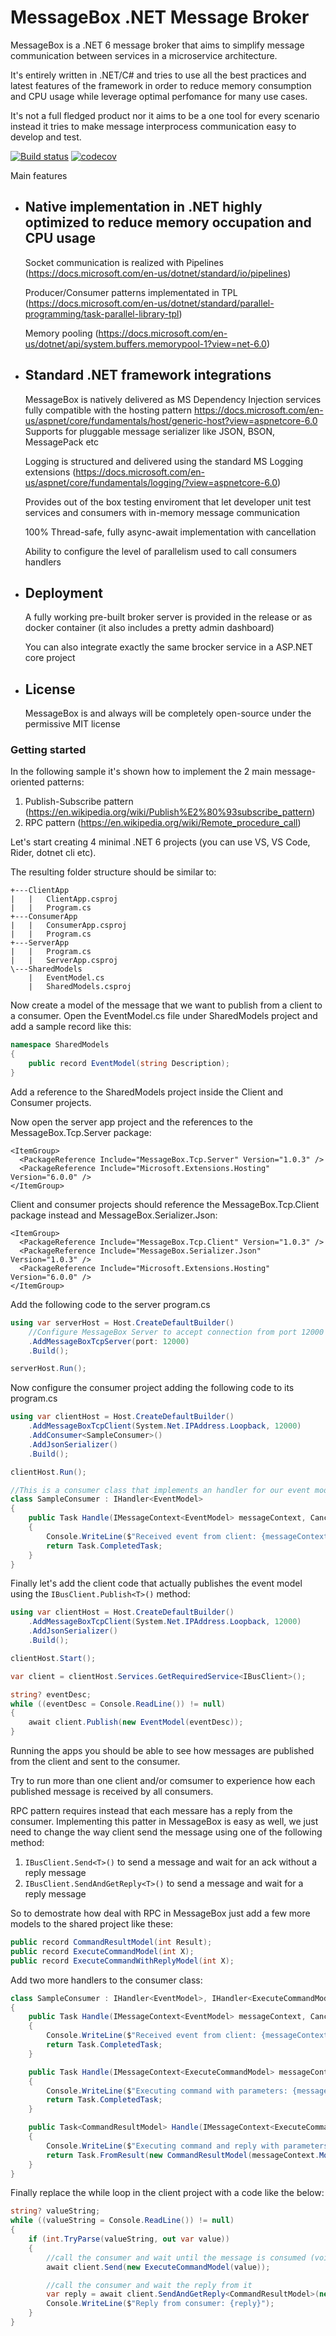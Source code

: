 # MessageBox .NET Message Broker
MessageBox is a .NET 6 message broker that aims to simplify message communication between services in a microservice architecture. 

It's entirely written in .NET/C# and tries to use all the best practices and latest features of the framework in order to reduce memory consumption and CPU usage while leverage optimal perfomance for many use cases. 

It's not a full fledged product nor it aims to be a one tool for every scenario instead it tries to make message interprocess communication easy to develop and test.

[![Build status](https://ci.appveyor.com/api/projects/status/dkyae4p5jagnu3k4?svg=true)](https://ci.appveyor.com/project/adospace/message-box)
[![codecov](https://codecov.io/gh/adospace/message-box/branch/main/graph/badge.svg?token=3M6R96NL54)](https://codecov.io/gh/adospace/message-box)

Main features
- ## Native implementation in .NET highly optimized to reduce memory occupation and CPU usage
  Socket communication is realized with Pipelines (https://docs.microsoft.com/en-us/dotnet/standard/io/pipelines)
  
  Producer/Consumer patterns implementated in TPL (https://docs.microsoft.com/en-us/dotnet/standard/parallel-programming/task-parallel-library-tpl)
  
  Memory pooling (https://docs.microsoft.com/en-us/dotnet/api/system.buffers.memorypool-1?view=net-6.0)
  
- ## Standard .NET framework integrations
  MessageBox is natively delivered as MS Dependency Injection services fully compatible with the hosting pattern https://docs.microsoft.com/en-us/aspnet/core/fundamentals/host/generic-host?view=aspnetcore-6.0
  Supports for pluggable message serializer like JSON, BSON, MessagePack etc
  
  Logging is structured and delivered using the standard MS Logging extensions (https://docs.microsoft.com/en-us/aspnet/core/fundamentals/logging/?view=aspnetcore-6.0)
  
  Provides out of the box testing enviroment that let developer unit test services and consumers with in-memory message communication
  
  100% Thread-safe, fully async-await implementation with cancellation
  
  Ability to configure the level of parallelism used to call consumers handlers

- ## Deployment
  A fully working pre-built broker server is provided in the release or as docker container (it also includes a pretty admin dashboard)
  
  You can also integrate exactly the same brocker service in a ASP.NET core project
  
- ## License
  MessageBox is and always will be completely open-source under the permissive MIT license
  

### Getting started
In the following sample it's shown how to implement the 2 main message-oriented patterns:

1. Publish-Subscribe pattern (https://en.wikipedia.org/wiki/Publish%E2%80%93subscribe_pattern)
2. RPC pattern (https://en.wikipedia.org/wiki/Remote_procedure_call)

Let's start creating 4 minimal .NET 6 projects (you can use VS, VS Code, Rider, dotnet cli etc).

The resulting folder structure should be similar to:
```
+---ClientApp
|   |   ClientApp.csproj
|   |   Program.cs
+---ConsumerApp
|   |   ConsumerApp.csproj
|   |   Program.cs
+---ServerApp
|   |   Program.cs
|   |   ServerApp.csproj
\---SharedModels
    |   EventModel.cs
    |   SharedModels.csproj
```

Now create a model of the message that we want to publish from a client to a consumer. Open the EventModel.cs file under SharedModels project and add a sample record like this:
```c#
namespace SharedModels
{
    public record EventModel(string Description);
}
```

Add a reference to the SharedModels project inside the Client and Consumer projects.

Now open the server app project and the references to the MessageBox.Tcp.Server package:
```
<ItemGroup>
  <PackageReference Include="MessageBox.Tcp.Server" Version="1.0.3" />
  <PackageReference Include="Microsoft.Extensions.Hosting" Version="6.0.0" />
</ItemGroup>
```

Client and consumer projects should reference the MessageBox.Tcp.Client package instead and MessageBox.Serializer.Json:
```
<ItemGroup>
  <PackageReference Include="MessageBox.Tcp.Client" Version="1.0.3" />
  <PackageReference Include="MessageBox.Serializer.Json" Version="1.0.3" />
  <PackageReference Include="Microsoft.Extensions.Hosting" Version="6.0.0" />
</ItemGroup>
```

Add the following code to the server program.cs
```c#
using var serverHost = Host.CreateDefaultBuilder()
    //Configure MessageBox Server to accept connection from port 12000
    .AddMessageBoxTcpServer(port: 12000)
    .Build();

serverHost.Run();
```

Now configure the consumer project adding the following code to its program.cs
```c#
using var clientHost = Host.CreateDefaultBuilder()
    .AddMessageBoxTcpClient(System.Net.IPAddress.Loopback, 12000)
    .AddConsumer<SampleConsumer>()
    .AddJsonSerializer()
    .Build();

clientHost.Run();

//This is a consumer class that implements an handler for our event model
class SampleConsumer : IHandler<EventModel>
{
    public Task Handle(IMessageContext<EventModel> messageContext, CancellationToken cancellationToken = default)
    {
        Console.WriteLine($"Received event from client: {messageContext.Model.Description}");
        return Task.CompletedTask;
    }
}
```
Finally let's add the client code that actually publishes the event model using the ```IBusClient.Publish<T>()``` method:
```c#
using var clientHost = Host.CreateDefaultBuilder()
    .AddMessageBoxTcpClient(System.Net.IPAddress.Loopback, 12000)
    .AddJsonSerializer()
    .Build();

clientHost.Start();

var client = clientHost.Services.GetRequiredService<IBusClient>();

string? eventDesc;
while ((eventDesc = Console.ReadLine()) != null)
{
    await client.Publish(new EventModel(eventDesc));
}
```
Running the apps you should be able to see how messages are published from the client and sent to the consumer. 

Try to run more than one client and/or comsumer to experience how each published message is received by all consumers.

RPC pattern requires instead that each messare has a reply from the consumer. Implementing this patter in MessageBox is easy as well, we just need to change the way client send the message using one of the following method:
1. ```IBusClient.Send<T>()``` to send a message and wait for an ack without a reply message
2. ```IBusClient.SendAndGetReply<T>()``` to send a message and wait for a reply message

So to demostrate how deal with RPC in MessageBox just add a few more models to the shared project like these:
```c#
public record CommandResultModel(int Result);
public record ExecuteCommandModel(int X);
public record ExecuteCommandWithReplyModel(int X);
```

Add two more handlers to the consumer class:
```c#
class SampleConsumer : IHandler<EventModel>, IHandler<ExecuteCommandModel>, IHandler<ExecuteCommandWithReplyModel, CommandResultModel>
{
    public Task Handle(IMessageContext<EventModel> messageContext, CancellationToken cancellationToken = default)
    {
        Console.WriteLine($"Received event from client: {messageContext.Model.Description}");
        return Task.CompletedTask;
    }

    public Task Handle(IMessageContext<ExecuteCommandModel> messageContext, CancellationToken cancellationToken = default)
    {
        Console.WriteLine($"Executing command with parameters: {messageContext.Model}");
        return Task.CompletedTask;
    }

    public Task<CommandResultModel> Handle(IMessageContext<ExecuteCommandWithReplyModel> messageContext, CancellationToken cancellationToken = default)
    {
        Console.WriteLine($"Executing command and reply with parameters: {messageContext.Model}");
        return Task.FromResult(new CommandResultModel(messageContext.Model.X  * 2));
    }
}
```

Finally replace the while loop in the client project with a code like the below:
```c#
string? valueString;
while ((valueString = Console.ReadLine()) != null)
{
    if (int.TryParse(valueString, out var value))
    {
        //call the consumer and wait until the message is consumed (void-like call)
        await client.Send(new ExecuteCommandModel(value));

        //call the consumer and wait the reply from it
        var reply = await client.SendAndGetReply<CommandResultModel>(new ExecuteCommandWithReplyModel(value));
        Console.WriteLine($"Reply from consumer: {reply}");
    }
}
```

  


